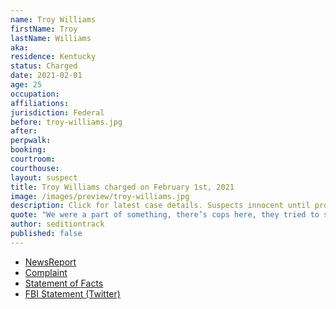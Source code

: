 ```yaml
---
name: Troy Williams
firstName: Troy
lastName: Williams
aka:
residence: Kentucky
status: Charged
date: 2021-02-01
age: 25
occupation:
affiliations:
jurisdiction: Federal
before: troy-williams.jpg
after:
perpwalk:
booking:
courtroom:
courthouse:
layout: suspect
title: Troy Williams charged on February 1st, 2021
image: /images/preview/troy-williams.jpg
description: Click for latest case details. Suspects innocent until proven guilty.
quote: "We were a part of something, there’s cops here, they tried to stop us, they are not letting us in, but not fighting us"
author: seditiontrack
published: false
---
```


- [NewsReport](https://www.wbko.com/2021/02/02/2-kentucky-men-charged-with-entering-capitol-during-riot/)
- [Complaint](https://extremism.gwu.edu/sites/g/files/zaxdzs2191/f/Dalton%20Crase%20and%20Troy%20Williams%20Affidavit%20in%20Support%20of%20Criminal%20Complaint.pdf)
- [Statement of Facts](https://extremism.gwu.edu/sites/g/files/zaxdzs2191/f/Dalton%20Crase%20and%20Troy%20Williams%20Affidavit%20in%20Support%20of%20Criminal%20Complaint.pdf)
- [FBI Statement (Twitter)](https://twitter.com/FBILouisville/status/1356306940507336706)
